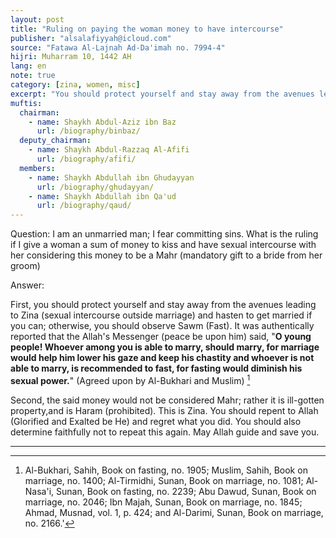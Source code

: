 ```yaml
---
layout: post
title: "Ruling on paying the woman money to have intercourse"
publisher: "alsalafiyyah@icloud.com"
source: "Fatawa Al-Lajnah Ad-Da'imah no. 7994-4"
hijri: Muharram 10, 1442 AH
lang: en
note: true
category: [zina, women, misc]
excerpt: "You should protect yourself and stay away from the avenues leading to Zina (sexual intercourse outside marriage) and hasten to get married if you can; otherwise, you should observe Sawm (Fast)."
muftis:
  chairman: 
    - name: Shaykh Abdul-Aziz ibn Baz
      url: /biography/binbaz/
  deputy_chairman:
    - name: Shaykh Abdul-Razzaq Al-Afifi
      url: /biography/afifi/
  members: 
    - name: Shaykh Abdullah ibn Ghudayyan
      url: /biography/ghudayyan/
    - name: Shaykh Abdullah ibn Qa'ud
      url: /biography/qaud/
---
```


Question: 
I am an unmarried man; I fear committing sins. What is the ruling if I give a woman a sum of money to kiss and have sexual intercourse with her considering this money to be a Mahr (mandatory gift to a bride from her groom)

Answer:

First, you should protect yourself and stay away from the avenues leading to Zina (sexual intercourse outside marriage) and hasten to get married if you can; otherwise, you should observe Sawm (Fast). It was authentically reported that the Allah's Messenger (peace be upon him) said, "**O young people! Whoever among you is able to marry, should marry, for marriage would help him lower his gaze and keep his chastity and whoever is not able to marry, is recommended to fast, for fasting would diminish his sexual power.**" (Agreed upon by Al-Bukhari and Muslim) [^1]

Second, the said money would not be considered Mahr; rather it is ill-gotten property,and is Haram (prohibited). This is Zina. You should repent to Allah (Glorified and Exalted be He) and regret what you did. You should also determine faithfully not to repeat this again. May Allah guide and save you.

---
[^1]: Al-Bukhari, Sahih, Book on fasting, no. 1905; Muslim, Sahih, Book on marriage, no. 1400; Al-Tirmidhi, Sunan, Book on marriage, no. 1081; Al-Nasa'i, Sunan, Book on fasting, no. 2239; Abu Dawud, Sunan, Book on marriage, no. 2046; Ibn Majah, Sunan, Book on marriage, no. 1845; Ahmad, Musnad, vol. 1, p. 424; and Al-Darimi, Sunan, Book on marriage, no. 2166.'
